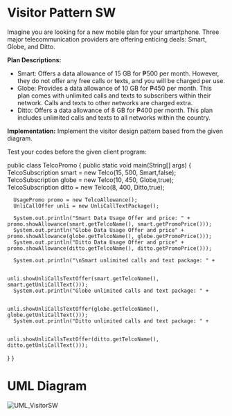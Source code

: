 # Visitor Pattern SW 
Imagine you are looking for a new mobile plan for your smartphone. Three major telecommunication providers are offering enticing deals: Smart, Globe, and Ditto.

**Plan Descriptions:**
* Smart: Offers a data allowance of 15 GB for ₱500 per month. However, they do not offer any free calls or texts, and you will be charged per use.
* Globe: Provides a data allowance of 10 GB for ₱450 per month. This plan comes with unlimited calls and texts to subscribers within their network. Calls and texts to other networks are charged extra.
* Ditto: Offers a data allowance of 8 GB for ₱400 per month. This plan includes unlimited calls and texts to all networks within the country.

**Implementation:**
Implement the visitor design pattern based from the given diagram. 

Test your codes before the given client program:

  public class TelcoPromo {
    public static void main(String[] args) {
      TelcoSubscription smart = new Telco(15, 500, Smart,false);
      TelcoSubscription globe = new Telco(10, 450, Globe,true);
      TelcoSubscription ditto = new Telco(8, 400, Ditto,true);

      UsagePromo promo = new TelcoAllowance();
      UnliCallOffer unli = new UnliCallTextPackage();    
  
      System.out.println("Smart Data Usage Offer and price: " + promo.showAllowance(smart.getTelcoName(), smart.getPromoPrice()));
      System.out.println("Globe Data Usage Offer and price" + promo.showAllowance(globe.getTelcoName(), globe.getPromoPrice()));
      System.out.println("Ditto Data Usage Offer and price" + promo.showAllowance(ditto.getTelcoName(), ditto.getPromoPrice()));
  
      System.out.println("\nSmart unlimited calls and text package: " +
  
                                    unli.showUnliCallsTextOffer(smart.getTelcoName(), smart.getUnliCallText()));
      System.out.println("Globe unlimited calls and text package: " +
  
                                    unli.showUnliCallsTextOffer(globe.getTelcoName(), globe.getUnliCallText()));
      System.out.println("Ditto unlimited calls and text package: " +
  
                                     unli.showUnliCallsTextOffer(ditto.getTelcoName(), ditto.getUnliCallText()));
  }
}
# UML Diagram
![UML_VisitorSW](https://github.com/zakidasalla/SoftwareEngineering2_CourseProjects/assets/142433516/1075a686-f411-45f1-8e5d-b2d443805fa7)
